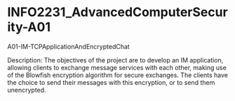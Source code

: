 # INFO2231_AdvancedComputerSecurity-A01
A01-IM-TCPApplicationAndEncryptedChat

Description:
The objectives of the project are to develop an IM application, allowing clients to 
exchange message services with each other, making use of the Blowfish encryption 
algorithm for secure exchanges. The clients have the choice to send their messages 
with this encryption, or to send them unencrypted.
